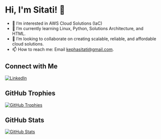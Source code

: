 # Hi, I'm Sitati! 👋

- 👀 I’m interested in AWS Cloud Solutions (IaC)
- 🌱 I’m currently learning Linux, Python, Solutions Architecture, and HTML.
- 💞️ I’m looking to collaborate on creating scalable, reliable, and affordable cloud solutions.
- 📫 How to reach me: Email [kephasitati@gmail.com](mailto:kephasitati@gmail.com).

## Connect with Me

[![LinkedIn](https://img.shields.io/badge/LinkedIn-Connect-blue.svg?style=flat-square&logo=linkedin)](https://www.linkedin.com/in/kepha-sitati-047552b3/)

## GitHub Trophies

[![GitHub Trophies](https://github-profile-trophy.vercel.app/?username=kephasitati&title=Stars,Followers,Repositories,Commits,Experience&theme=onedark)](https://github.com/ryo-ma/github-profile-trophy)

## GitHub Stats

[![GitHub Stats](https://github-readme-stats.vercel.app/api?username=kephasitati&show_icons=true&theme=radical)](https://github.com/anuraghazra/github-readme-stats)
